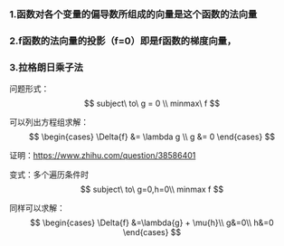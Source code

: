 ### 1.函数对各个变量的偏导数所组成的向量是这个函数的法向量





### 2.f函数的法向量的投影（f=0）即是f函数的梯度向量，





### 3.拉格朗日乘子法



问题形式：
$$
subject\ to\ g = 0 \\
minmax\ f
$$


可以列出方程组求解：
$$
\begin{cases}
\Delta{f} &= \lambda g \\
g &= 0
\end{cases}
$$


证明：https://www.zhihu.com/question/38586401





变式：多个遍历条件时
$$
subject\ to\ g=0,h=0\\
minmax f
$$


同样可以求解：
$$
\begin{cases}
\Delta{f} &=\lambda{g} + \mu{h}\\
g&=0\\
h&=0
\end{cases}
$$






